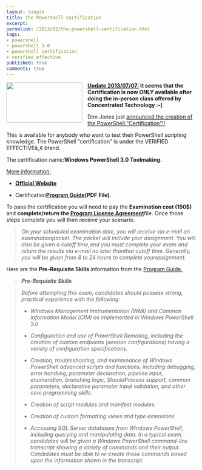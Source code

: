 ```yaml
---
layout: single
title: The PowerShell Certification
excerpt: 
permalink: /2013/02/the-powershell-certification.html
tags: 
- powershell
- powershell 3.0
- powershell certification
- verified effective
published: true
comments: true
---
```

<a href="{{ site.url }}/images/2013/20130225_The_PowerShell_Certification/logo-powershell__1807052347__-260x140.jpg" imageanchor="1" style="clear: left; float: left; margin-bottom: 1em; margin-right: 1em;"><img border="0" height="106" src="{{ site.url }}/images/2013/20130225_The_PowerShell_Certification/logo-powershell__1425419701__-200x108.jpg" width="200" /></a><b><u>Update 2013/07/07:</u> It seems that the Certification is now ONLY available after doing the in-person class offered by Concentrated Technology :-(</b>

Don Jones just <a href="http://powershell.org/wp/2013/02/24/verified-effective-for-powershell-3-0-toolmaking-now-live/" target="_blank">announced the creation of the PowerShell "Certification"!!</a>

This is available for anybody who want to test their PowerShell scripting knowledge. The PowerShell "certification" is under the VERIFIED EFFECTIVEâ„¢ brand.

The certification name:<b>Windows PowerShell 3.0 Toolmaking.</b>


<u>More information:</u>


* <b><a href="http://donjones.com/verified/" target="_blank">Official </a><a href="http://donjones.com/verified/" target="_blank">Website</a></b>

* Certification<b><a href="http://donjones.com/verified/Psh3ToolGuide.pdf" target="_blank">Program Guide</a>(PDF File)</b>.


To pass the certification you will need to pay the <b>Examination cost (150$)</b> and <b>complete/return the <a href="http://donjones.com/verified/ProgramGuide.pdf" target="_blank">Program License Agreement</a></b>file. Once those steps complete you will then receive your scenario.



<blockquote class="tr_bq"><i>On your scheduled examination date, you will receive via e-mail an examination</i><i>packet. The packet will include your assignment. You will also be given a cutoff time,</i><i>and you must complete your exam and return the results via e-mail no later than</i><i>that cutoff time. Generally, you will be given from 8 to 24 hours to complete your</i><i>assignment.</i></blockquote>

Here are the <b>Pre-Requisite Skills</b> information from the <a href="http://donjones.com/verified/Psh3ToolGuide.pdf" target="_blank">Program Guide.</a>

<blockquote><i><b>Pre-Requisite Skills</b></i></blockquote><blockquote><i>Before attempting this exam, candidates should possess strong, practical experience
with the following:</i>

* <i>Windows Management Instrumentation (WMI) and Common Information Model (CIM) as implemented in Windows PowerShell 3.0</i>

* <i>Configuration and use of PowerShell Remoting, including the creation of custom endpoints (session configurations) having a variety of configuration specifications.</i>

* <i>Creation, troubleshooting, and maintenance of Windows PowerShell advanced scripts and functions, including debugging, error handling, parameter declaration, pipeline input, enumeration, branching logic, ShouldProcess support, common parameters, declarative parameter input validation, and other core programming skills.</i>

* <i>Creation of script modules and manifest modules.</i>

* <i>Creation of custom formatting views and type extensions.</i>

* <i>Accessing SQL Server databases from Windows PowerShell, including querying and manipulating data.</i>
<i>In a typical exam, candidates will be given a Windows PowerShell command-line
transcript showing a variety of commands and their output. Candidates must be able
to re-create those commands based upon the information shown in the transcript.</i></blockquote>
